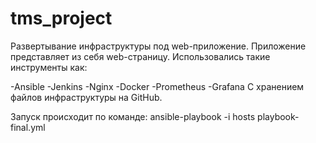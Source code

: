 # tms_project

Развертывание инфраструктуры под web-приложение. Приложение представляет из себя web-страницу.
Использовались такие инструменты как:

-Ansible
-Jenkins
-Nginx
-Docker
-Prometheus
-Grafana
С хранением файлов инфраструктуры на GitHub.

Запуск происходит по команде:
ansible-playbook -i hosts  playbook-final.yml 

